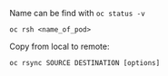 Name can be find with `oc status -v`

`oc rsh <name_of_pod>`

Copy from local to remote:

`oc rsync SOURCE DESTINATION [options]`
